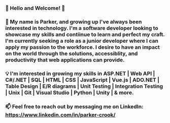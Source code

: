 ### 👋 Hello and Welcome! 👋

### :slightly_smiling_face: My name is Parker, and growing up I've always been interested in technology. I'm a software developer looking to showcase my skills and contiinue to learn and perfect my craft. I'm currently seeking a role as a junior developer where I can apply my passion to the workforce. I desire to  have an impact on the world through the solutions, accessiblity, and productivity that web applications can provide.

### :bulb: I'm interested in growing my skills in ASP.NET | Web API | C#/.NET | SQL | HTML | CSS | JavaScript | Vue.js | ADO.NET | Table Design | E/R diagrams | Unit Testing | Integration Testing | Unix | Git | Visual Studio | Python | Unity | & more.

### 📫 Feel free to reach out by messaging me on LinkedIn: https://www.linkedin.com/in/parker-crook/

<!--
**parkercr00k/parkercr00k** is a ✨ _special_ ✨ repository because its `README.md` (this file) appears on your GitHub profile.

Here are some ideas to get you started:

- 🔭 I’m currently working on ...
- 🌱 I’m currently learning ...
- 👯 I’m looking to collaborate on ...
- 🤔 I’m looking for help with ...
- 💬 Ask me about ...
- 📫 How to reach me: ...
- 😄 Pronouns: ...
- ⚡ Fun fact: ...
-->
